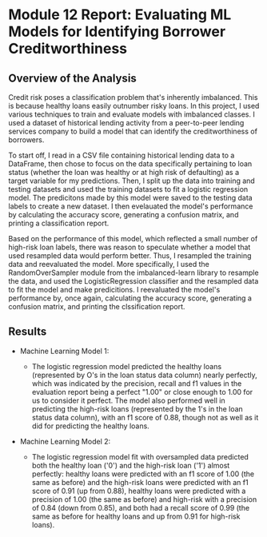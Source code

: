 # Module 12 Report: Evaluating ML Models for Identifying Borrower Creditworthiness

## Overview of the Analysis

Credit risk poses a classification problem that's inherently imbalanced. This is because healthy loans easily outnumber risky loans. In this project, I used various techniques to train and evaluate models with imbalanced classes. I used a dataset of historical lending activity from a peer-to-peer lending services company to build a model that can identify the creditworthiness of borrowers.

To start off, I read in a CSV file containing historical lending data to a DataFrame, then chose to focus on the data specifically pertaining to loan status (whether the loan was healthy or at high risk of defaulting) as a target variable for my predictions. Then, I split up the data into training and testing datasets and used the training datasets to fit a logistic regression model. The predicitons made by this model were saved to the testing data labels to create a new dataset. I then evelauated the model's performance by calculating the accuracy score, generating a confusion matrix, and printing a classification report. 

Based on the performance of this model, which reflected a small number of high-risk loan labels, there was reason to speculate whether a model that used resampled data would perform better. Thus, I resampled the training data and reevaluated the model. More specifically, I used the RandomOverSampler module from the imbalanced-learn library to resample the data, and used the LogisticRegression classifier and the resampled data to fit the model and make predicitions. I reevaluated the model's performance by, once again, calculating the accuracy score, generating a confusion matrix, and printing the clssification report. 

## Results

* Machine Learning Model 1:
  * The logistic regression model predicted the healthy loans (represented by O's in the loan status data column) nearly perfectly, which was indicated by the precision, recall and f1 values in the evaluation report being a perfect "1.00" or close enough to 1.00 for us to consider it perfect. The model also performed well in predicting the high-risk loans (represented by the 1's in the loan status data column), with an f1 score of 0.88, though not as well as it did for predicting the healthy loans.

* Machine Learning Model 2:
  * The logistic regression model fit with oversampled data predicted both the healthy loan ('0') and the high-risk loan ('1') almost perfectly: healthy loans were predicted with an f1 score of 1.00 (the same as before) and the high-risk loans were predicted with an f1 score of 0.91 (up from 0.88), healthy loans were predicted with a precision of 1.00 (the same as before) and high-risk with a precision of 0.84 (down from 0.85), and both had a recall score of 0.99 (the same as before for healthy loans and up from 0.91 for high-risk loans).
